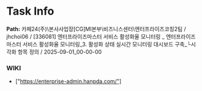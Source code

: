 # Task Info

**Path:** 카페24(주)\본사사업장\[CG]MI본부\비즈니스센터\엔터프라이즈코칭2팀 / jhchoi06 / [336081] 엔터프라이즈마스터 서비스 활성화율 모니터링 _ 엔터프라이즈마스터 서비스 활성화율 모니터링_3. 활성화 상태 실시간 모니터링 대시보드 구축_└시각화 항목 정의 / 2025-09-01_00-00-00

### WIKI
- ["https://enterprise-admin.hanpda.com/"]

